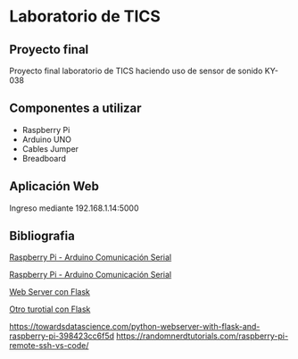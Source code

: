 # Laboratorio de TICS
## Proyecto final 
Proyecto final laboratorio de TICS haciendo uso de sensor de sonido KY-038 

## Componentes a utilizar
- Raspberry Pi
- Arduino UNO 
- Cables Jumper
- Breadboard

## Aplicación Web

Ingreso mediante 192.168.1.14:5000

## Bibliografia
[Raspberry Pi - Arduino Comunicación Serial](https://www.instructables.com/Raspberry-Pi-Arduino-Serial-Communication/)

[Raspberry Pi - Arduino Comunicación Serial](https://roboticsbackend.com/raspberry-pi-arduino-serial-communication/)

[Web Server con Flask](https://projects.raspberrypi.org/en/projects/python-web-server-with-flask)

[Otro turotial con Flask](https://towardsdatascience.com/python-webserver-with-flask-and-raspberry-pi-398423cc6f5d)

https://towardsdatascience.com/python-webserver-with-flask-and-raspberry-pi-398423cc6f5d 
https://randomnerdtutorials.com/raspberry-pi-remote-ssh-vs-code/
